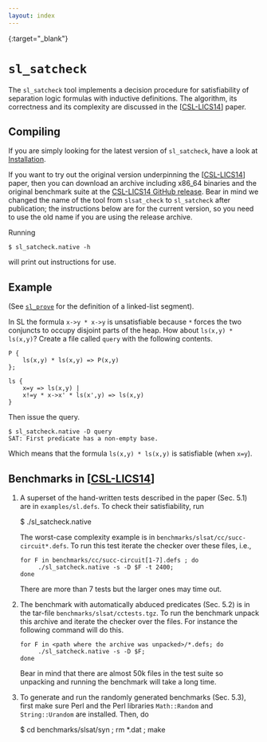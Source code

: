 ```yaml
---
layout: index
---
```

[CSL-LICS14]: http://dx.doi.org/10.1145/2603088.2603091
{:target="_blank"}

``sl_satcheck``
=======================================================================

The ``sl_satcheck`` tool implements a decision procedure for 
satisfiability of separation logic formulas with inductive definitions.
The algorithm, its correctness and its complexity are discussed in the [[CSL-LICS14]] paper.


Compiling
-----------------------------------
If you are simply looking for the latest version of ``sl_satcheck``, have a look at [Installation](installation).

If you want to try out the original version underpinning the [[CSL-LICS14]] paper, then you can
download an archive including x86_64 binaries and the original benchmark suite at the 
[CSL-LICS14 GitHub release](https://github.com/ngorogiannis/cyclist/releases/tag/CSL-LICS14).
Bear in mind we changed the name of the tool from ``slsat_check`` to ``sl_satcheck`` after 
publication; the instructions below are for the current version, so you need to use the old name
if you are using the release archive.

Running

    $ sl_satcheck.native -h

will print out instructions for use.

Example
------------------
(See [``sl_prove``](sl_prove) for the definition of a linked-list segment).

In SL the formula ``x->y * x->y`` is unsatisfiable because ``*`` forces the two conjuncts to occupy disjoint parts of the heap.
How about ``ls(x,y) * ls(x,y)``?  Create a file called ``query`` with the following contents.

    P {
        ls(x,y) * ls(x,y) => P(x,y)
    };
    
	ls { 
	    x=y => ls(x,y) | 
	    x!=y * x->x' * ls(x',y) => ls(x,y) 
	} 

Then issue the query.

    $ sl_satcheck.native -D query
    SAT: First predicate has a non-empty base.

Which means that the formula ``ls(x,y) * ls(x,y)`` is satisfiable (when ``x=y``).

Benchmarks in [[CSL-LICS14]]
-------------------------------------
1. A superset of the hand-written tests described in the paper (Sec. 5.1) are 
   in ``examples/sl.defs``.  To check their satisfiability, run

    $ ./sl_satcheck.native

   The worst-case complexity example is in ``benchmarks/slsat/cc/succ-circuit*.defs``.
   To run this test iterate the checker over these files, i.e.,

   ~~~~~~~~
   for F in benchmarks/cc/succ-circuit[1-7].defs ; do
    	./sl_satcheck.native -s -D $F -t 2400;
   done
   ~~~~~~~~

   There are more than 7 tests but the larger ones may time out.

2. The benchmark with automatically abduced predicates (Sec. 5.2) is in the tar-file
   ``benchmarks/slsat/cctests.tgz``.  To run the benchmark unpack this archive and iterate the
   checker over the files.  For instance the following command will do this.

   ~~~~~~~~
   for F in <path where the archive was unpacked>/*.defs; do
    	./sl_satcheck.native -s -D $F;
   done
   ~~~~~~~~

   Bear in mind that there are almost 50k files in the test suite so unpacking and
   running the benchmark will take a long time.

3. To generate and run the randomly generated benchmarks (Sec. 5.3), first
   make sure Perl and the Perl libraries ``Math::Random`` and ``String::Urandom`` are
   installed. Then, do

	$ cd benchmarks/slsat/syn ; rm *.dat ; make

